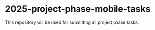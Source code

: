 # 2025-project-phase-mobile-tasks
This repository will be used for submitting all project phase tasks.
